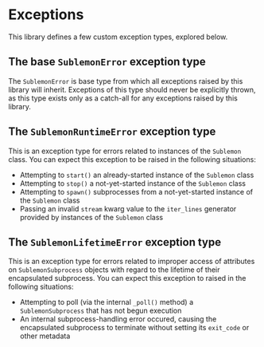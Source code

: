 # Exceptions

This library defines a few custom exception types, explored below.

## The base `SublemonError` exception type

The `SublemonError` is base type from which all exceptions raised by this library will inherit. Exceptions of this type should never be explicitly thrown, as this type exists only as a catch-all for any exceptions raised by this library.

## The `SublemonRuntimeError` exception type

This is an exception type for errors related to instances of the `Sublemon` class. You can expect this exception to be raised in the following situations:

* Attempting to `start()` an already-started instance of the `Sublemon` class
* Attempting to `stop()` a not-yet-started instance of the `Sublemon` class
* Attempting to `spawn()` subprocesses from a not-yet-started instance of the `Sublemon` class
* Passing an invalid `stream` kwarg value to the `iter_lines` generator provided by instances of the `Sublemon` class

## The `SublemonLifetimeError` exception type

This is an exception type for errors related to improper access of attributes on `SublemonSubprocess` objects with regard to the lifetime of their encapsulated subprocess. You can expect this exception to raised in the following situations:

* Attempting to poll (via the internal `_poll()` method) a `SublemonSubprocess` that has not begun execution 
* An internal subprocess-handling error occured, causing the encapsulated subprocess to terminate without setting its `exit_code` or other metadata
